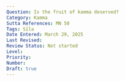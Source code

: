 ```yaml
---
Question: Is the fruit of kamma deserved?
Category: Kamma
Sutta References: MN 50
Tags: Sīla
Date Entered: March 29, 2025
Last Revised:
Review Status: Not started
Level: 
Priority: 
Number: 
Draft: true
---
```

